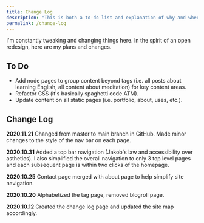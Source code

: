 ```yaml
---
title: Change Log
description: "This is both a to-do list and explanation of why and where my site has changed."  
permalink: /change-log
--- 
```


I'm constantly tweaking and changing things here. In the spirit of an open redesign, here are my plans and changes. 

## To Do 

- Add node pages to group content beyond tags (i.e. all posts about learning English, all content about meditation) for key content areas.
- Refactor CSS (it's basically spaghetti code ATM). 
- Update content on all static pages (i.e. portfolio, about, uses, etc.).

## Change Log 

**2020.11.21** Changed from master to main branch in GitHub. Made minor changes to the style of the nav bar on each page.

**2020.10.31** Added a top bar navigation (Jakob's law and accessibility over asthetics). I also simplified the overall navigation to only 3 top level pages and each subsequent page is within two clicks of the homepage.

**2020.10.25** Contact page merged with about page to help simplify site navigation.

**2020.10.20** Alphabetized the tag page, removed blogroll page.

**2020.10.12** Created the change log page and updated the site map accordingly. 